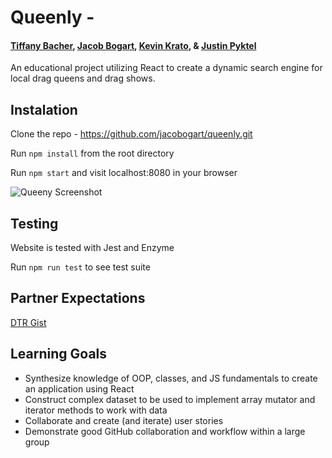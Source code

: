 # Queenly - 
#### [Tiffany Bacher](https://github.com/tiffanybacher), [Jacob Bogart](https://github.com/jacobogart), [Kevin Krato](https://github.com/KevinKra), & [Justin Pyktel](https://github.com/SiimonStark)
An educational project utilizing React to create a dynamic search engine for local drag queens and drag shows. 

## Instalation
Clone the repo - https://github.com/jacobogart/queenly.git

Run `npm install` from the root directory

Run `npm start` and visit localhost:8080 in your browser

![Queeny Screenshot](https://ih1.redbubble.net/image.604167813.5307/flat,1000x1000,075,f.u1.jpg)

## Testing
Website is tested with Jest and Enzyme

Run `npm run test` to see test suite

## Partner Expectations
[DTR Gist](https://gist.github.com/jacobogart/82a4cfaf581a3311902adc584051d252)

## Learning Goals
* Synthesize knowledge of OOP, classes, and JS fundamentals to create an application using React
* Construct complex dataset to be used to implement array mutator and iterator methods to work with data
* Collaborate and create (and iterate) user stories
* Demonstrate good GitHub collaboration and workflow within a large group
